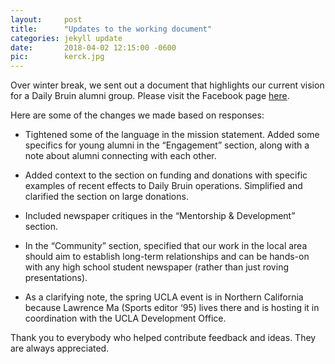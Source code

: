 ```yaml
---
layout:     post
title:      "Updates to the working document"
categories: jekyll update
date:       2018-04-02 12:15:00 -0600
pic:        kerck.jpg
---
```


Over winter break, we sent out a document that highlights our current vision for a Daily Bruin alumni group. Please visit the Facebook page [here](https://www.facebook.com/groups/126873934036600).

Here are some of the changes we made based on responses:

- Tightened some of the language in the mission statement. Added some specifics for young alumni in the “Engagement” section, along with a note about alumni connecting with each other.

- Added context to the section on funding and donations with specific examples of recent effects to Daily Bruin operations. Simplified and clarified the section on large donations.

- Included newspaper critiques in the “Mentorship & Development” section.

- In the “Community” section, specified that our work in the local area should aim to establish long-term relationships and can be hands-on with any high school student newspaper (rather than just roving presentations).

- As a clarifying note, the spring UCLA event is in Northern California because Lawrence Ma (Sports editor ‘95) lives there and is hosting it in coordination with the UCLA Development Office.

Thank you to everybody who helped contribute feedback and ideas. They are always appreciated.